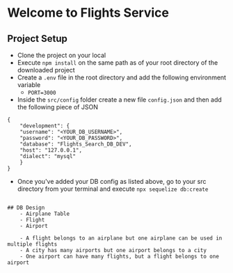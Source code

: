 # Welcome to Flights Service

## Project Setup

- Clone the project on your local
- Execute `npm install` on the same path as of your root directory of the downloaded project
- Create a `.env` file in the root directory and add the following environment variable
    - `PORT=3000`
- Inside the `src/config` folder create a new file `config.json` and then add the following piece of JSON

```
{
    "development": {
    "username": "<YOUR_DB_USERNAME>",
    "password": "<YOUR_DB_PASSWORD>",
    "database": "Flights_Search_DB_DEV",
    "host": "127.0.0.1",
    "dialect": "mysql"
    }
}

```

- Once you've added your DB config as listed above, go to your src directory from your terminal and execute `npx sequelize db:create`

```

## DB Design
    - Airplane Table
    - Flight
    - Airport

    - A flight belongs to an airplane but one airplane can be used in multiple flights
    - A city has many airports but one airport belongs to a city
    - One airport can have many flights, but a flight belongs to one airport

```